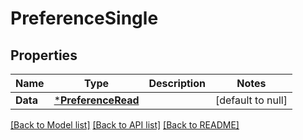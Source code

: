 # PreferenceSingle

## Properties
Name | Type | Description | Notes
------------ | ------------- | ------------- | -------------
**Data** | [***PreferenceRead**](PreferenceRead.md) |  | [default to null]

[[Back to Model list]](../README.md#documentation-for-models) [[Back to API list]](../README.md#documentation-for-api-endpoints) [[Back to README]](../README.md)

